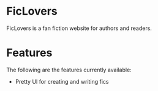 # FicLovers
FicLovers is a fan fiction website for authors and readers.

# Features
The following are the features currently available:

  * Pretty UI for creating and writing fics 

